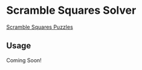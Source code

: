 # Scramble Squares Solver

[Scramble Squares Puzzles](https://www.scramblesquares.com/)

## Usage 

Coming Soon!
